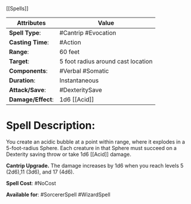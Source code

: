 [[Spells]]

| Attributes         | Value                              |
| ------------------ | ---------------------------------- |
| **Spell Type**:    | #Cantrip #Evocation                |
| **Casting Time**:  | #Action                            |
| **Range**:         | 60 feet                            |
| **Target**:        | 5 foot radius around cast location |
| **Components**:    | #Verbal #Somatic                   |
| **Duration**:      | Instantaneous                      |
| **Attack/Save**:   | #DexteritySave                     |
| **Damage/Effect**: | 1d6 [[Acid]]                       |

# Spell Description:  
You create an acidic bubble at a point within range, where it explodes in a 5-foot-radius Sphere. Each creature in that Sphere must succeed on a Dexterity saving throw or take 1d6 [[Acid]] damage.

**Cantrip Upgrade.** The damage increases by 1d6 when you reach levels 5 (2d6),11 (3d6), and 17 (4d6).

**Spell Cost**: #NoCost

**Available for**: #SorcererSpell #WizardSpell